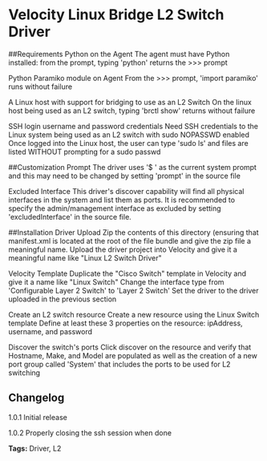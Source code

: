 # Velocity Linux Bridge L2 Switch Driver

##Requirements
Python on the Agent
    The agent must have Python installed: from the prompt, typing 'python'
    returns the >>> prompt

Python Paramiko module on Agent
    From the >>> prompt, 'import paramiko' runs without failure

A Linux host with support for bridging to use as an L2 Switch
    On the linux host being used as an L2 switch, typing 'brctl show' returns
    without failure

SSH login username and password credentials
    Need SSH credentials to the Linux system being used as an L2 switch with
    sudo NOPASSWD enabled
    Once logged into the Linux host, the user can type 'sudo ls' and files are
    listed WITHOUT prompting for a sudo passwd

##Customization
Prompt
    The driver uses '$ ' as the current system prompt and this may need to be
    changed by setting 'prompt' in the source file

Excluded Interface
    This driver's discover capability will find all physical interfaces in the
    system and list them as ports. It is recommended to specify the
    admin/management interface as excluded by setting 'excludedInterface' in
    the source file.
   
##Installation
Driver Upload
    Zip the contents of this directory (ensuring that manifest.xml is located
    at the root of the file bundle and give the zip file a meaningful name.
    Upload the driver project into Velocity and give it a meaningful name like
    "Linux L2 Switch Driver"

Velocity Template
    Duplicate the "Cisco Switch" template in Velocity and give it a name like
    "Linux Switch"
    Change the interface type from 'Configurable Layer 2 Switch' to
    'Layer 2 Switch'
    Set the driver to the driver uploaded in the previous section

Create an L2 switch resource
    Create a new resource using the Linux Switch template
    Define at least these 3 properties on the resource: ipAddress, username,
    and password

Discover the switch's ports
    Click discover on the resource and verify that Hostname, Make, and Model
    are populated as well as the creation of a new port group called 'System'
    that includes the ports to be used for L2 switching 

## Changelog

1.0.1 Initial release

1.0.2 Properly closing the ssh session when done

<b>Tags:</b> Driver, L2

